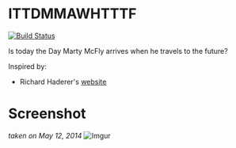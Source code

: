 ITTDMMAWHTTTF
=============

[![Build Status](https://travis-ci.org/ElDeveloper/ITTDMMAWHTTTF.svg?branch=master)](https://travis-ci.org/ElDeveloper/ITTDMMAWHTTTF)

Is today the Day Marty McFly arrives when he travels to the future?

Inspired by:

- Richard Haderer's [website](http://istodaythedaymartymcflyarriveswhenhetravelstothefuture.com)

Screenshot
==========

*taken on May 12, 2014*
![Imgur](http://i.imgur.com/Qi9c72g.png)

